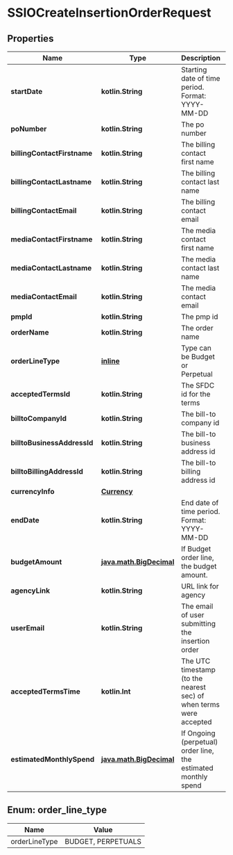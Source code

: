 
# SSIOCreateInsertionOrderRequest

## Properties
Name | Type | Description | Notes
------------ | ------------- | ------------- | -------------
**startDate** | **kotlin.String** | Starting date of time period. Format: YYYY-MM-DD | 
**poNumber** | **kotlin.String** | The po number | 
**billingContactFirstname** | **kotlin.String** | The billing contact first name | 
**billingContactLastname** | **kotlin.String** | The billing contact last name | 
**billingContactEmail** | **kotlin.String** | The billing contact email | 
**mediaContactFirstname** | **kotlin.String** | The media contact first name | 
**mediaContactLastname** | **kotlin.String** | The media contact last name | 
**mediaContactEmail** | **kotlin.String** | The media contact email | 
**pmpId** | **kotlin.String** | The pmp id | 
**orderName** | **kotlin.String** | The order name | 
**orderLineType** | [**inline**](#OrderLineType) | Type can be Budget or Perpetual | 
**acceptedTermsId** | **kotlin.String** | The SFDC id for the terms | 
**billtoCompanyId** | **kotlin.String** | The bill-to company id | 
**billtoBusinessAddressId** | **kotlin.String** | The bill-to business address id | 
**billtoBillingAddressId** | **kotlin.String** | The bill-to billing address id | 
**currencyInfo** | [**Currency**](Currency.md) |  | 
**endDate** | **kotlin.String** | End date of time period. Format: YYYY-MM-DD |  [optional]
**budgetAmount** | [**java.math.BigDecimal**](java.math.BigDecimal.md) | If Budget order line, the budget amount. |  [optional]
**agencyLink** | **kotlin.String** | URL link for agency |  [optional]
**userEmail** | **kotlin.String** | The email of user submitting the insertion order |  [optional]
**acceptedTermsTime** | **kotlin.Int** | The UTC timestamp (to the nearest sec) of when terms were accepted |  [optional]
**estimatedMonthlySpend** | [**java.math.BigDecimal**](java.math.BigDecimal.md) | If Ongoing (perpetual) order line, the estimated monthly spend |  [optional]


<a id="OrderLineType"></a>
## Enum: order_line_type
Name | Value
---- | -----
orderLineType | BUDGET, PERPETUALS



